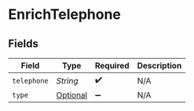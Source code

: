 # EnrichTelephone


## Fields

| Field                                                                       | Type                                                                        | Required                                                                    | Description                                                                 |
| --------------------------------------------------------------------------- | --------------------------------------------------------------------------- | --------------------------------------------------------------------------- | --------------------------------------------------------------------------- |
| `telephone`                                                                 | *String*                                                                    | :heavy_check_mark:                                                          | N/A                                                                         |
| `type`                                                                      | [Optional<EnrichTelephoneType>](../../models/shared/EnrichTelephoneType.md) | :heavy_minus_sign:                                                          | N/A                                                                         |